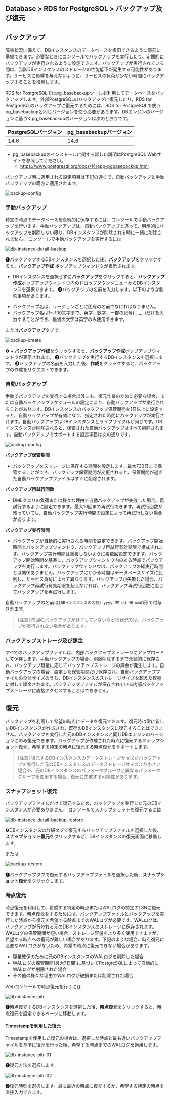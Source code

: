 ## Database > RDS for PostgreSQL > バックアップ及び復元

## バックアップ

障害状況に備えて、DBインスタンスのデータベースを復旧できるように事前に準備できます。必要なときにコンソールでバックアップを実行したり、定期的にバックアップが実行されるように設定できます。バックアップが実行されている間は、当該DBインスタンスのストレージの性能低下が発生する可能性があります。サービスに影響を与えないように、サービスの負荷が少ない時間にバックアップすることを推奨します。

RDS for PostgreSQLではpg_basebackupツールを利用してデータベースをバックアップします。外部PostgreSQLのバックアップに復元したり、RDS for PostgreSQLのバックアップに復元するためには、RDS for PostgreSQLで使うpg_basebackupと同じバージョンを使う必要があります。DBエンジンのバージョンに基づくpg_basebackupのバージョンは次のとおりです。

| PostgreSQLバージョン | pg_basebackupバージョン |
|---------------|------------------|
| 14.6          | 14.6             |

* pg_basebackupのインストールに関する詳しい説明はPostgreSQL Webサイトを参照してください。
    * https://www.postgresql.org/docs/14/app-pgbasebackup.html

バックアップ時に適用される設定項目は下記の通りで、自動バックアップと手動バックアップの両方に適用されます。

![backup-config](https://static.toastoven.net/prod_rds_postgres/20240611/backup-config-ja.png)

### 手動バックアップ

特定の時点のデータベースを永続的に保存するには、コンソールで手動バックアップを行います。手動バックアップは、自動バックアップと違って、明示的にバックアップを削除しない限り、DBインスタンスが削除される時に一緒に削除されません。 コンソールで手動バックアップを実行するには

![db-instance-detail-backup](https://static.toastoven.net/prod_rds_postgres/20240611/db-instance-detail-backup-ja.png)

❶バックアップするDBインスタンスを選択した後、**バックアップ**をクリックすると、**バックアップ作成** ポップアップウィンドウが表示されます。
- DBインスタンスを選択せずに**バックアップ**をクリックすると、**バックアップ作成**ポップアップウィンドウ内のドロップダウンメニューからDBインスタンスを選択できます。
❷バックアップの名前を入力します。以下のような制約事項があります。

* バックアップ名は、リージョンごとに固有の名前でなければなりません。
* バックアップ名は1～100文字まで、英字、数字、一部の記号(-, _, .)だけを入力することができ、最初の文字は英字のみ使用できます。

または**バックアップ**タブで

![backup-create](https://static.toastoven.net/prod_rds_postgres/20240813/backup-create-ja.png)

❶ **+ バックアップ作成**をクリックすると、**バックアップ作成**ポップアップウィンドウが表示されます。
❷バックアップを実行するDBインスタンスを選択します。
❸バックアップの名前を入力した後、**作成**をクリックすると、バックアップの作成をリクエストできます。

### 自動バックアップ

手動でバックアップを実行する場合以外にも、復元作業のために必要な場合、または自動バックアップスケジュールの設定により、自動バックアップが実行されることがあります。DBインスタンスのバックアップ保管期間を1日以上に設定すると、自動バックアップが有効になり、指定された時間にバックアップが実行されます。自動バックアップはDBインスタンスとライフサイクルが同じです。DBインスタンスが削除されると、保管された自動バックアップはすべて削除されます。自動バックアップでサポートする設定項目は次の通りです。

![backup-config](https://static.toastoven.net/prod_rds_postgres/20240611/backup-config-ja.png)

**バックアップ保管期間**

* バックアップをストレージに保存する期間を設定します。最大730日まで保管することができ、バックアップ保管期間が変更されると、保管期間が過ぎた自動バックアップファイルはすぐに削除されます。

**バックアップ再試行回数**

* DMLクエリの負荷または様々な理由で自動バックアップが失敗した場合、再試行するように設定できます。最大10回まで再試行できます。再試行回数が残っていても、自動バックアップ実行時間の設定によって再試行しない場合があります。

**バックアップ実行時間**

* バックアップが自動的に実行される時間を設定できます。バックアップ開始時間とバックアップウィンドウ、バックアップ再試行有効期限で構成されます。バックアップ実行時間は重複しないように複数回設定できます。バックアップ開始時間を基準に、バックアップウィンドウ内のある時点でバックアップを実行します。バックアップウィンドウは、バックアップの総実行時間とは関係ありません。バックアップにかかる時間はデータベースサイズに比例し、サービス負荷によって異なります。バックアップが失敗した場合、バックアップ再試行有効期限を超えなければ、バックアップ再試行回数に応じてバックアップを再試行します。

自動バックアップの名前は`{DBインスタンスの名前}_yyyy-MM-dd-HH-mm`の形で付与されます。

> [注意]
> 前回のバックアップが終了していないなどの状況では、バックアップが実行されない場合があります。

### バックアップストレージ及び課金

すべてのバックアップファイルは、内部バックアップストレージにアップロードして保存します。手動バックアップの場合、別途削除するまで永続的に保存され、バックアップ容量に応じてバックアップストレージの課金が発生します。自動バックアップの場合、設定した保管期間だけ保存され、自動バックアップファイルの全体サイズのうち、DBインスタンスのストレージサイズを超えた容量に対して課金されます。バックアップファイルが保存されている内部バックアップストレージに直接アクセスすることはできません。

## 復元

バックアップを利用して希望の時点にデータを復元できます。復元時は常に新しいDBインスタンスが作成され、既存のDBインスタンスに復元することはできません。バックアップを実行した元のDBインスタンスと同じDBエンジンのバージョンにのみ復元できます。バックアップが作成された時点に復元するスナップショット復元、希望する特定の時点に復元する時点復元をサポートします。

> [注意]
> 復元するDBインスタンスのデータストレージサイズがバックアップを実行した元のDBインスタンスのデータストレージサイズより小さい場合や、元のDBインスタンスのパラメータグループと異なるパラメータグループを使用する場合、復元に失敗する可能性があります。

### スナップショット復元

バックアップファイルだけで復元するため、バックアップを実行した元のDBインスタンスが必要ありません。 コンソールでスナップショットを復元するには

![db-instance-detail-backup-restore](https://static.toastoven.net/prod_rds_postgres/20240813/db-instance-detail-backup-restore-ja.png)

❶DBインスタンスの詳細タブで復元するバックアップファイルを選択した後、**スナップショット復元**をクリックすると、DBインスタンスの復元画面に移動します。

または

![backup-restore](https://static.toastoven.net/prod_rds_postgres/20240813/backup-restore-ja.png)

❶バックアップタブで復元するバックアップファイルを選択した後、**スナップショット復元**をクリックします。

### 時点復元

時点復元を利用して、希望する特定の時点またはWALログの特定のLSNに復元できます。時点復元をするためには、バックアップファイルとバックアップを実行した時点から復元を希望する時点までのWALログが必要です。WALログは、バックアップが行われる元のDBインスタンスのストレージに保存されます。WALログの保管期間が短い場合、ストレージ容量をより多く使用できますが、希望する時点への復元が難しい場合があります。下記のような場合、時点復元に必要なWALログがないため、希望の時点に復元できない場合があります。

* 容量確保のために元のDBインスタンスのWALログを削除した場合
* WALログの保管期間(最大7日間)に基づいてPostgreSQLによって自動的にWALログが削除された場合
* その他の様々な理由でWALログが破損または削除された場合

Webコンソールで時点復元を行うには

![db-instance-pitr](https://static.toastoven.net/prod_rds_postgres/20240813/db-instance-pitr-ja.png)

❶時点復元するDBインスタンスを選択した後、**時点復元**をクリックすると、時点復元を設定できるページに移動します。

#### Timestampを利用した復元

Timestampを使用した復元の場合は、選択した時点と最も近いバックアップファイルを基準に復元を行った後、希望する時点までのWALログを適用します。

![db-instance-pitr-01](https://static.toastoven.net/prod_rds_postgres/20240611/db-instance-pitr-01-ja.png)

❶復元方法を選択します。

![db-instance-pitr-02](https://static.toastoven.net/prod_rds_postgres/20240611/db-instance-pitr-02-ja.png)

❷復元時刻を選択します。最も最近の時点に復元するか、希望する特定の時点を直接入力できます。
